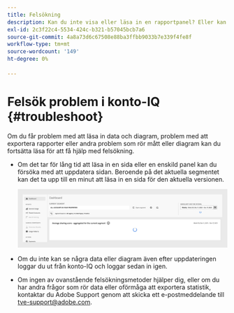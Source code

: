 ```yaml
---
title: Felsökning
description: Kan du inte visa eller läsa in en rapportpanel? Eller kan du inte exportera en rapport? Lär dig hur du löser vanliga problem i produkten.
exl-id: 2c3f22c4-5534-424c-b321-b57045bcb7a6
source-git-commit: 4a8a73d6c67508e88ba3ffbb9033b7e339f4fe8f
workflow-type: tm+mt
source-wordcount: '149'
ht-degree: 0%

---
```


# Felsök problem i konto-IQ {#troubleshoot}

Om du får problem med att läsa in data och diagram, problem med att exportera rapporter eller andra problem som rör mått eller diagram kan du fortsätta läsa för att få hjälp med felsökning.

* Om det tar för lång tid att läsa in en sida eller en enskild panel kan du försöka med att uppdatera sidan. Beroende på det aktuella segmentet kan det ta upp till en minut att läsa in en sida för den aktuella versionen.

  ![](assets/troubleshoot.png)

* Om du inte kan se några data eller diagram även efter uppdateringen loggar du ut från konto-IQ och loggar sedan in igen.

* Om ingen av ovanstående felsökningsmetoder hjälper dig, eller om du har andra frågor som rör data eller oförmåga att exportera statistik, kontaktar du Adobe Support genom att skicka ett e-postmeddelande till <tve-support@adobe.com>.
